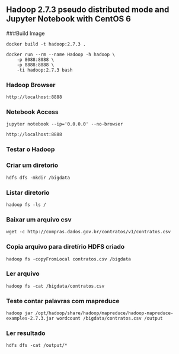 ## Hadoop 2.7.3 pseudo distributed mode and Jupyter Notebook with CentOS 6

###Build Image
```
docker build -t hadoop:2.7.3 .

docker run --rm --name Hadoop -h hadoop \
	-p 8088:8088 \
	-p 8888:8888 \
	-ti hadoop:2.7.3 bash
```
### Hadoop Browser
```
http://localhost:8888
```

### Notebook Access
```
jupyter notebook --ip='0.0.0.0' --no-browser

http://localhost:8888
```

### Testar o Hadoop

### Criar um diretorio
```
hdfs dfs -mkdir /bigdata
```
### Listar diretorio
```
hadoop fs -ls /
```
### Baixar um arquivo csv
```
wget -c http://compras.dados.gov.br/contratos/v1/contratos.csv
```

### Copia arquivo para diretírio HDFS criado
```
hadoop fs -copyFromLocal contratos.csv /bigdata
```
### Ler arquivo
```
hadoop fs -cat /bigdata/contratos.csv
```
### Teste contar palavras com mapreduce
```
hadoop jar /opt/hadoop/share/hadoop/mapreduce/hadoop-mapreduce-examples-2.7.3.jar wordcount /bigdata/contratos.csv /output
```

### Ler resultado
```
hdfs dfs -cat /output/*
```
